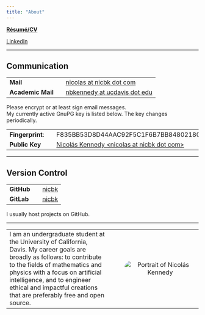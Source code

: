 ```yaml
---
title: "About"
---
```

[**Résumé/CV**](/about/cv.pdf)

[LinkedIn](https://www.linkedin.com/in/nicol%C3%A1s-kennedy-4aa859270/)
***

## Communication
||||
|:-|-|:-|
|**Mail**||[nicolas at nicbk dot com](mailto:nicolas@nicbk.com)|
|**Academic Mail**||[nbkennedy at ucdavis dot edu](mailto:nbkennedy@ucdavis.edu)|

Please encrypt or at least sign email messages.\
My currently active GnuPG key is listed below.
The key changes periodically.

||||
|:-|-|:-|
|**Fingerprint**:||F835BB53D8D44AAC92F5C1F6B7BB84802180025E|
|**Public Key**||[Nicolás Kennedy &lt;nicolas at nicbk dot com&gt;](/about/nicbk.asc)|

***

## Version Control

||||
|:-|-|:-|
|**GitHub**||[nicbk](https://github.com/nicbk)|
|**GitLab**||[nicbk](https://gitlab.com/nicbk)|

I usually host projects on GitHub.

***

<table>
  <tr>
    <td style="width: 60%; padding-right: 8%">
      I am an undergraduate student at the University of California, Davis.
      My career goals are broadly as follows: to contribute to the fields of
      mathematics and physics with a focus on artificial intelligence, and
      to engineer ethical and impactful creations that are preferably free
      and open source.
    </td>
    <td>
      <p style="text-align: center;">
        <img style="border-radius: 1rem; max-width: 15rem;" src="/about/portrait.jpeg" alt="Portrait of Nicolás Kennedy">
      </p>
    </td>
  </tr>
</table>
